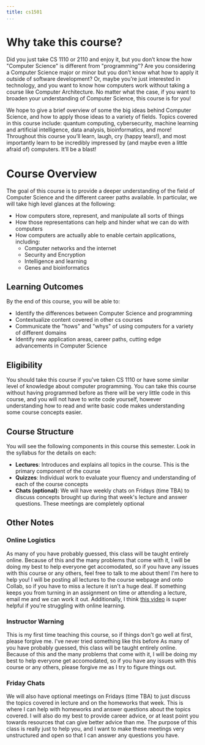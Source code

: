 ```yaml
---
title: cs1501
...
```

# Why take this course?

Did you just take CS 1110 or 2110 and enjoy it, but you don’t know the how "Computer Science" is different from "programming"? Are you considering a Computer Science major or minor but you don’t know what how to apply it outside of software development? Or, maybe you’re just interested in technology, and you want to know how computers work without taking a course like Computer Architecture. No matter what the case, if you want to broaden your understanding of Computer Science, this course is for you! 

We hope to give a brief overview of some the big ideas behind Computer Science, and how to apply those ideas to a variety of fields. Topics covered in this course include: quantum computing, cybersecurity, machine learning and artificial intelligence, data analysis, bioinformatics, and more! Throughout this course you’ll learn, laugh, cry (happy tears!), and most importantly learn to be incredibly impressed by (and maybe even a little afraid of) computers. It’ll be a blast!


# Course Overview 

The goal of this course is to provide a deeper understanding of the field of Computer Science and the different career paths available. In particular, we will take high level glances at the following:

- How computers store, represent, and manipulate all sorts of things
- How those representations can help and hinder what we can do with computers
- How computers are actually able to enable certain applications, including:
    - Computer networks and the internet
    - Security and Encryption
    - Intelligence and learning
    - Genes and bioinformatics

## Learning Outcomes

By the end of this course, you will be able to:

- Identify the differences between Computer Science and programming
- Contextualize content covered in other cs courses
- Communicate the "hows" and "whys" of using computers for a variety of different domains
- Identify new application areas, career paths, cutting edge advancements in Computer Science



## Eligibility

You should take this course if you've taken CS 1110 or have some similar level of knowledge about computer programming. You can take this course without having programmed before as there will be very little code in this course, and you will not have to write code yourself, however understanding how to read and write basic code makes understanding some course concepts easier.


## Course Structure

You will see the following components in this course this semester. Look in the syllabus for the details on each:

- **Lectures**: Introduces and explains all topics in the course. This is the primary component of the course
- **Quizzes**: Individual work to evaluate your fluency and understanding of each of the course concepts
- **Chats (optional)**: We will have weekly chats on Fridays (time TBA) to discuss concepts brought up during that week's lecture and answer questions. These meetings are completely optional

## Other Notes

### Online Logistics
As many of you have probably guessed, this class will be taught entirely online. Because of this and the many problems that come with it, I will be doing my best to help everyone get accomodated, so if you have any issues with this course or any others, feel free to talk to me about them! I'm here to help you! I will be posting all lectures to the course webpage and onto Collab, so if you have to miss a lecture it isn't a huge deal. If something keeps you from turning in an assignment on time or attending a lecture, email me and we can work it out. Additionally, I think [this video](https://www.youtube.com/watch?v=snAhsXyO3Ck) is super helpful if you're struggling with online learning. 

### Instructor Warning
This is my first time teaching this course, so if things don't go well at first, please forgive me. I've never tried something like this before 
As many of you have probably guessed, this class will be taught entirely online. Because of this and the many problems that come with it, I will be doing my best to help everyone get accomodated, so if you have any issues with this course or any others, please forgive me as I try to figure things out.

### Friday Chats
We will also have optional meetings on Fridays (time TBA) to just discuss the topics covered in lecture and on the homeworks that week. This is where I can help with homeworks and answer questions about the topics covered. I will also do my best to provide career advice, or at least point you towards resources that can give better advice than me. The purpose of this class is really just to help you, and I want to make these meetings very unstructured and open so that I can answer any questions you have.

